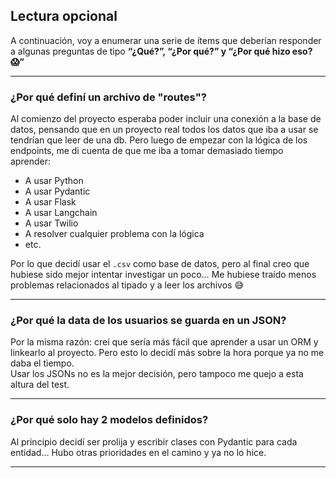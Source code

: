 ## Lectura opcional

A continuación, voy a enumerar una serie de ítems que deberían responder a algunas preguntas de tipo **“¿Qué?”, “¿Por qué?” y “¿Por qué hizo eso? 😱”**

---

### ¿Por qué definí un archivo de "routes"?

Al comienzo del proyecto esperaba poder incluir una conexión a la base de datos, pensando que en un proyecto real todos los datos que iba a usar se tendrían que leer de una db. Pero luego de empezar con la lógica de los endpoints, me di cuenta de que me iba a tomar demasiado tiempo aprender:

- A usar Python
- A usar Pydantic
- A usar Flask
- A usar Langchain
- A usar Twilio
- A resolver cualquier problema con la lógica
- etc.

Por lo que decidí usar el `.csv` como base de datos, pero al final creo que hubiese sido mejor intentar investigar un poco… Me hubiese traído menos problemas relacionados al tipado y a leer los archivos 😅

---

### ¿Por qué la data de los usuarios se guarda en un JSON?

Por la misma razón: creí que sería más fácil que aprender a usar un ORM y linkearlo al proyecto. Pero esto lo decidí más sobre la hora porque ya no me daba el tiempo.  
Usar los JSONs no es la mejor decisión, pero tampoco me quejo a esta altura del test.

---

### ¿Por qué solo hay 2 modelos definidos?

Al principio decidí ser prolija y escribir clases con Pydantic para cada entidad… Hubo otras prioridades en el camino y ya no lo hice.

---
